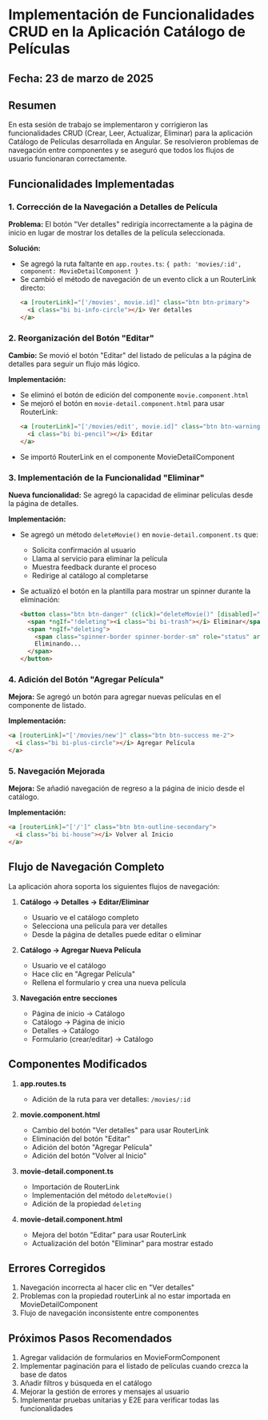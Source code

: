 # Implementación de Funcionalidades CRUD en la Aplicación Catálogo de Películas

## Fecha: 23 de marzo de 2025

## Resumen

En esta sesión de trabajo se implementaron y corrigieron las funcionalidades CRUD (Crear, Leer, Actualizar, Eliminar) para la aplicación Catálogo de Películas desarrollada en Angular. Se resolvieron problemas de navegación entre componentes y se aseguró que todos los flujos de usuario funcionaran correctamente.

## Funcionalidades Implementadas

### 1. Corrección de la Navegación a Detalles de Película

**Problema:** El botón "Ver detalles" redirigía incorrectamente a la página de inicio en lugar de mostrar los detalles de la película seleccionada.

**Solución:**
- Se agregó la ruta faltante en `app.routes.ts`: `{ path: 'movies/:id', component: MovieDetailComponent }`
- Se cambió el método de navegación de un evento click a un RouterLink directo:
  ```html
  <a [routerLink]="['/movies', movie.id]" class="btn btn-primary">
    <i class="bi bi-info-circle"></i> Ver detalles
  </a>
  ```

### 2. Reorganización del Botón "Editar"

**Cambio:** Se movió el botón "Editar" del listado de películas a la página de detalles para seguir un flujo más lógico.

**Implementación:**
- Se eliminó el botón de edición del componente `movie.component.html`
- Se mejoró el botón en `movie-detail.component.html` para usar RouterLink:
  ```html
  <a [routerLink]="['/movies/edit', movie.id]" class="btn btn-warning">
    <i class="bi bi-pencil"></i> Editar
  </a>
  ```
- Se importó RouterLink en el componente MovieDetailComponent

### 3. Implementación de la Funcionalidad "Eliminar"

**Nueva funcionalidad:** Se agregó la capacidad de eliminar películas desde la página de detalles.

**Implementación:**
- Se agregó un método `deleteMovie()` en `movie-detail.component.ts` que:
  - Solicita confirmación al usuario
  - Llama al servicio para eliminar la película
  - Muestra feedback durante el proceso
  - Redirige al catálogo al completarse

- Se actualizó el botón en la plantilla para mostrar un spinner durante la eliminación:
  ```html
  <button class="btn btn-danger" (click)="deleteMovie()" [disabled]="deleting">
    <span *ngIf="!deleting"><i class="bi bi-trash"></i> Eliminar</span>
    <span *ngIf="deleting">
      <span class="spinner-border spinner-border-sm" role="status" aria-hidden="true"></span>
      Eliminando...
    </span>
  </button>
  ```

### 4. Adición del Botón "Agregar Película"

**Mejora:** Se agregó un botón para agregar nuevas películas en el componente de listado.

**Implementación:**
```html
<a [routerLink]="['/movies/new']" class="btn btn-success me-2">
  <i class="bi bi-plus-circle"></i> Agregar Película
</a>
```

### 5. Navegación Mejorada

**Mejora:** Se añadió navegación de regreso a la página de inicio desde el catálogo.

**Implementación:**
```html
<a [routerLink]="['/']" class="btn btn-outline-secondary">
  <i class="bi bi-house"></i> Volver al Inicio
</a>
```

## Flujo de Navegación Completo

La aplicación ahora soporta los siguientes flujos de navegación:

1. **Catálogo → Detalles → Editar/Eliminar**
   - Usuario ve el catálogo completo
   - Selecciona una película para ver detalles
   - Desde la página de detalles puede editar o eliminar

2. **Catálogo → Agregar Nueva Película**
   - Usuario ve el catálogo
   - Hace clic en "Agregar Película"
   - Rellena el formulario y crea una nueva película

3. **Navegación entre secciones**
   - Página de inicio → Catálogo
   - Catálogo → Página de inicio
   - Detalles → Catálogo
   - Formulario (crear/editar) → Catálogo

## Componentes Modificados

1. **app.routes.ts**
   - Adición de la ruta para ver detalles: `/movies/:id`

2. **movie.component.html**
   - Cambio del botón "Ver detalles" para usar RouterLink
   - Eliminación del botón "Editar"
   - Adición del botón "Agregar Película"
   - Adición del botón "Volver al Inicio"

3. **movie-detail.component.ts**
   - Importación de RouterLink
   - Implementación del método `deleteMovie()`
   - Adición de la propiedad `deleting`

4. **movie-detail.component.html**
   - Mejora del botón "Editar" para usar RouterLink
   - Actualización del botón "Eliminar" para mostrar estado

## Errores Corregidos

1. Navegación incorrecta al hacer clic en "Ver detalles"
2. Problemas con la propiedad routerLink al no estar importada en MovieDetailComponent
3. Flujo de navegación inconsistente entre componentes

## Próximos Pasos Recomendados

1. Agregar validación de formularios en MovieFormComponent
2. Implementar paginación para el listado de películas cuando crezca la base de datos
3. Añadir filtros y búsqueda en el catálogo
4. Mejorar la gestión de errores y mensajes al usuario
5. Implementar pruebas unitarias y E2E para verificar todas las funcionalidades
